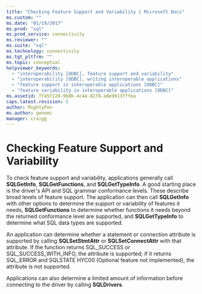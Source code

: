 ```yaml
---
title: "Checking Feature Support and Variability | Microsoft Docs"
ms.custom: ""
ms.date: "01/19/2017"
ms.prod: "sql"
ms.prod_service: connectivity
ms.reviewer: ""
ms.suite: "sql"
ms.technology: connectivity
ms.tgt_pltfrm: ""
ms.topic: conceptual
helpviewer_keywords: 
  - "interoperability [ODBC], feature support and variability"
  - "interoperability [ODBC], writing interoperable applications"
  - "feature support in interoperable applications [ODBC]"
  - "feature variability in interoperable applications [ODBC]"
ms.assetid: ff45f220-9b8b-4c44-82f8-a8e9913fffea
caps.latest.revision: 5
author: MightyPen
ms.author: genemi
manager: craigg
---
```

# Checking Feature Support and Variability
To check feature support and variability, applications generally call **SQLGetInfo**, **SQLGetFunctions**, and **SQLGetTypeInfo**. A good starting place is the driver's API and SQL grammar conformance levels. These describe broad levels of feature support. The application can then call **SQLGetInfo** with other options to determine the support or variability of features it needs, **SQLGetFunctions** to determine whether functions it needs beyond the returned conformance level are supported, and **SQLGetTypeInfo** to determine what SQL data types are supported.  
  
 An application can determine whether a statement or connection attribute is supported by calling **SQLSetStmtAttr** or **SQLSetConnectAttr** with that attribute. If the function returns SQL_SUCCESS or SQL_SUCCESS_WITH_INFO, the attribute is supported; if it returns SQL_ERROR and SQLSTATE HYC00 (Optional feature not implemented), the attribute is not supported.  
  
 Applications can also determine a limited amount of information before connecting to the driver by calling **SQLDrivers**.
